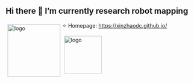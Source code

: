 ## Hi there 👋 I’m currently research robot mapping

<!--
**XinZhaoDC/XinZhaoDC** is a ✨ _special_ ✨ repository because its `README.md` (this file) appears on your GitHub profile.

Here are some ideas to get you started:

- 🔭 I’m currently working on ...
- 🌱 I’m currently learning ...
- 👯 I’m looking to collaborate on ...
- 🤔 I’m looking for help with ...
- 💬 Ask me about ...
- 📫 How to reach me: ...
- 😄 Pronouns: ...
- ⚡ Fun fact: ...
-->

<img src="https://github-readme-stats.vercel.app/api?username=XinZhaoDC&count_private=true&show_icons=true&hide=prs&theme=radical" alt="logo" height="140" align="left" style="margin: 5px; margin-bottom: 20px;" />



✧ Homepage: https://xinzhaodc.github.io/

<img src="https://github-readme-stats.vercel.app/api/top-langs/?username=XinZhaoDC&layout=compact" alt="logo" height="100" align="left" style="margin-up: 50px; margin: 5px; margin-bottom: 20px;" />
